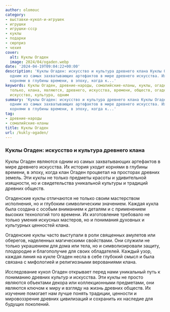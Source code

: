 ```yaml
---
author: olomouc
category:
- выставки-кукол-и-игрушек
- игрушки
- игрушки-ссср
- куклы
- подарки
- сюрприз
- чехия
cover:
  alt: Куклы Огаден
  image: 2024/04/ogaden.webp
date: '2024-04-19T09:04:22+00:00'
description: 'Куклы Огаден: искусство и культура древнего клана Куклы Огаден являются
  одним из самых захватывающих артефактов в мире древнего искусства. Их история уходит
  корнями в глубины времени, в эпоху, когда к...'
keywords: Куклы Огаден, древние-народы, сомалийские-кланы, куклы, огаден, древних,
  только, клана, являются, древнего, искусства, времени, обществ, огаденские, каждая,
  искусство, культура, одним
summary: 'Куклы Огаден: искусство и культура древнего клана Куклы Огаден являются
  одним из самых захватывающих артефактов в мире древнего искусства. Их история уходит
  корнями в глубины времени, в эпоху, когда к...'
tag:
- древние-народы
- сомалийские-кланы
title: Куклы Огаден
url: /kukly-ogaden/
---
```


### Куклы Огаден: искусство и культура древнего клана

Куклы Огаден являются одним из самых захватывающих артефактов в мире древнего искусства. Их история уходит корнями в глубины времени, в эпоху, когда клан Огаден процветал на просторах древних земель. Эти куклы не только предметы красоты и удивительной изящности, но и свидетельства уникальной культуры и традиций древних обществ.

Огаденские куклы отличаются не только своим мастерством исполнения, но и глубоким символическим значением. Каждая кукла была создана с особым вниманием к деталям и с применением высоких технологий того времени. Их изготовление требовало не только умения искусных мастеров, но и понимания духовных и культурных ценностей клана.

Огаденские куклы часто выступали в роли священных амулетов или оберегов, наделенных магическими свойствами. Они служили не только украшением для дома или тела, но и символизировали защиту, плодородие и благополучие для своих обладателей. Каждый узор, каждая линия на кукле Огаден несла в себе глубокий смысл и была связана с мифологией и религиозными верованиями клана.

Исследование кукол Огаден открывает перед нами уникальный путь к пониманию древних культур и искусства. Эти куклы не просто являются объектами декора или коллекционными предметами, они являются ключом к миру и взгляду на жизнь древних обществ. Их изучение помогает нам лучше понять традиции, ценности и мировоззрение древних цивилизаций и сохранить их наследие для будущих поколений.